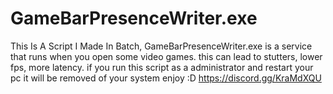 # GameBarPresenceWriter.exe
This Is A Script I Made In Batch, GameBarPresenceWriter.exe is a service that runs when you open some video games. this can lead to stutters, lower fps, more latency. if you run this script as a administrator and restart your pc it will be removed of your system enjoy :D
https://discord.gg/KraMdXQU
